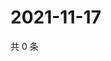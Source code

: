 # 2021-11-17

共 0 条

<!-- BEGIN WEIBO -->
<!-- 最后更新时间 Wed Nov 17 2021 02:00:57 GMT+0800 (China Standard Time) -->

<!-- END WEIBO -->
